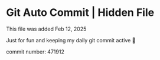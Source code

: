 # Git Auto Commit | Hidden File

This file was added Feb 12, 2025

Just for fun and keeping my daily git commit active 🤪

commit number: 471912
